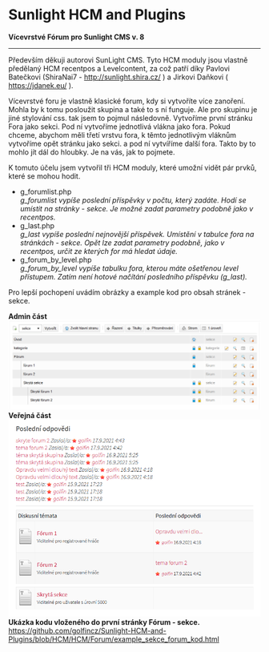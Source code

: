 # Sunlight HCM and Plugins
<strong>Vícevrstvé Fórum pro Sunlight CMS v. 8</strong>
<hr>

Především děkuji autorovi SunLight CMS. Tyto HCM moduly jsou vlastně předělaný HCM recentpos a Levelcontent, za což patří díky Pavlovi Batečkovi (ShiraNai7 - http://sunlight.shira.cz/ ) a Jirkovi Daňkovi ( https://jdanek.eu/ ).

Vícevrstvé foru je vlastně klasické forum, kdy si vytvoříte více zanoření. Mohla by k tomu posloužit skupina a také to s ní funguje. Ale pro skupinu je jiné stylování css. tak jsem to pojmul následovně. Vytvoříme první stránku Fora jako sekci. Pod ní vytvoříme jednotlivá vlákna jako fora. Pokud chceme, abychom měli třetí vrstvu fora, k těmto jednotlivým vláknům vytvoříme opět stránku jako sekci. a pod ní vytvíříme další fora. Takto by to mohlo jít dál do hloubky. Je na vás, jak to pojmete.

K tomuto účelu jsem vytvořil tři HCM moduly, které umožní vidět pár prvků, které se mohou hodit.
<ul>
   <li>g_forumlist.php<br><em>g_forumlist vypíše poslední příspěvky v počtu, který zadáte. Hodí se umístit na stránky - sekce. Je možné zadat parametry podobně jako v recentpos.</em></li>
   <li>g_last.php<br><em>g_last vypíše poslední nejnovější příspěvek. Umístění v tabulce fora na stránkách - sekce. Opět lze zadat parametry podobně, jako v recentpos, určit ze kterých for má hledat údaje.</em></li>
   <li>g_forum_by_level.php<br><em>g_forum_by_level vypíše tabulku fora, kterou máte ošetřenou level přístupem. Zatím není hotové načítání posledního příspěvku (g_last).</em></li>
</ul>

Pro lepší pochopení uvádím obrázky a example kod pro obsah stránek - sekce.

<strong>Admin část</strong>
<img src='https://raw.githubusercontent.com/golfincz/Sunlight-HCM-and-Plugins/HCM/HCM/Forum/forum_admin.png' alt='Admin část' />
<strong>Veřejná část</strong>
<img src='https://raw.githubusercontent.com/golfincz/Sunlight-HCM-and-Plugins/HCM/HCM/Forum/forum_public.png' alt='Veřejná část' />
<strong>Ukázka kodu vloženého do první stránky Fórum - sekce.</strong>
https://github.com/golfincz/Sunlight-HCM-and-Plugins/blob/HCM/HCM/Forum/example_sekce_forum_kod.html
